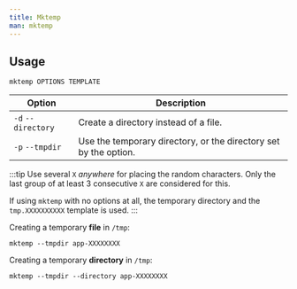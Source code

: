 ```yaml
---
title: Mktemp
man: mktemp
---
```


## Usage

```shell
mktemp OPTIONS TEMPLATE
```

| Option | Description |
| --- | --- |
| `-d` `--directory` | Create a directory instead of a file. |
| `-p` `--tmpdir` | Use the temporary directory, or the directory set by the option. |

:::tip
Use several `X` *anywhere* for placing the random characters.
Only the last group of at least 3 consecutive `X` are considered for this.

If using `mktemp` with no options at all,
the temporary directory and the `tmp.XXXXXXXXXX` template is used.
:::

Creating a temporary **file** in `/tmp`:

```shell
mktemp --tmpdir app-XXXXXXXX
```

Creating a temporary **directory** in `/tmp`:

```shell
mktemp --tmpdir --directory app-XXXXXXXX
```
